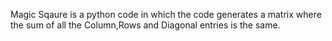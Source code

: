 Magic Sqaure is a python code in which the code generates a matrix where the sum of all the Column,Rows and Diagonal entries is the same.
